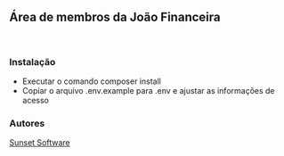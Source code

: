 <html>
  <head></head>
  <body>
    <div>
      <h2>Área de membros da João Financeira</h2>
      <br>
      <h3><b>Instalação</b></h3>
      <ul>
        <li>Executar o comando composer install</li>
        <li>Copiar o arquivo .env.example para .env e ajustar as informações de acesso</li>
      </ul>
      <h3><b>Autores</b></h3>
      <a href="https://sunsetsoftware.com.br" target="_blank">Sunset Software</a> <br>
    </div>
  </body>
</html>